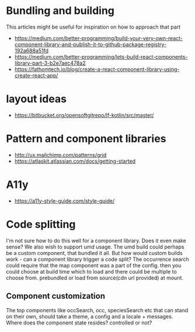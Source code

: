 # Bundling and building
This articles might be useful for inspiration on how to approach that part

* https://medium.com/better-programming/build-your-very-own-react-component-library-and-publish-it-to-github-package-registry-192a688a51fd
* https://medium.com/better-programming/lets-build-react-components-library-part-3-b2e7aec478a2
* https://fathomtech.io/blog/create-a-react-component-library-using-create-react-app/

# layout ideas

* https://bitbucket.org/opensoftgitrepo/lf-kotlin/src/master/

# Pattern and component libraries

* http://ux.mailchimp.com/patterns/grid
* https://atlaskit.atlassian.com/docs/getting-started

# A11y

* https://a11y-style-guide.com/style-guide/

# Code splitting
I'm not sure how to do this well for a component library. Does it even make sense? We also wish to support umd usage.
The umd build could perhaps be a custom component, that bundled it all. 
But how would custom builds work - can a component library trigger a code split?
The occurrence search could require that the map component was a part of the config. then you could choose at build time which to load and there could be multiple to choose from. prebundled or load from source(cdn url provided) at mount.

## Component customization
The top components like occSearch, occ, speciesSearch etc that can stand on their own, should take a theme, a config and a locale + messages.
Where does the component state resides? controlled or not?